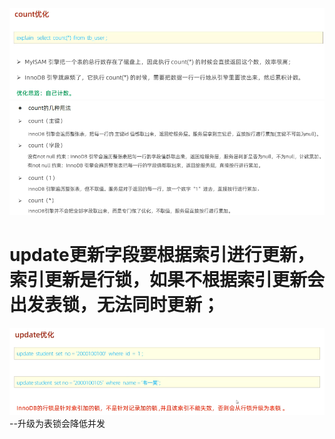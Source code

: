![alt text](1e490fd3-d1cf-45f5-86dc-caefed97cb3d.png)
![alt text](6aa1d5d8-68fe-49cd-92c0-03a12ddd851a.png)
# update更新字段要根据索引进行更新，索引更新是行锁，如果不根据索引更新会出发表锁，无法同时更新；
![alt text](efa6b9ae-c806-4420-808d-93e3e8e53ab6.png) 
--升级为表锁会降低并发